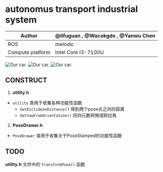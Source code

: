 <!--
 * @Author: your name
 * @Date: 2019-11-05 21:41:24
 * @LastEditTime: 2020-02-27 15:18:19
 * @LastEditors: Please set LastEditors
 * @Description: In User Settings Edit
 * @FilePath: /gx2019_omni_simulations/README.md
 -->
# autonomus transport industrial system

|Author|@lifuguan , @Wacokgde , @Yanwu Chen|
|---|---
|ROS|melodic
|Compute platform| Intel Core I3-7100U|date 2019.11.3

![Our car.](img/car.jpg)
![Our car.](img/car2.jpg)
![Our car.](img/car3.jpg)

## CONSTRUCT

1. **utility.h**

- `utility` 类用于收集各种功能性函数
    - `GetEuclideanDistance()` 得到两个pose点之间的距离
    - `GetYawFromOrientation()` 将四元数转换成欧拉角

2. **PoseDrawer.h**
- `PoseDrawer` 类用于收集关于PoseStamped的功能性函数  


## TODO
**utility.h** 文件中的 `TransformPose()` 函数

